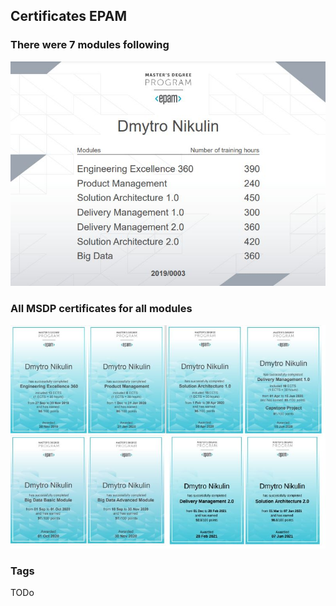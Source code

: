 ## Certificates EPAM
### There were 7 modules following
<img src="./Images/CertsEPAM1.jpg" alt="TBD" />

### All MSDP certificates for all modules

<img src="./Images/CertsEPAM.jpg" alt="TBD" />

### Tags
TODo